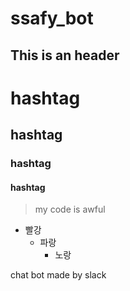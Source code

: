 # ssafy_bot

This is an header
-------------------

# hashtag
## hashtag
### hashtag
#### hashtag

> my code is awful

*  빨강
   * 파랑
     * 노랑
    
    
chat bot made by slack
